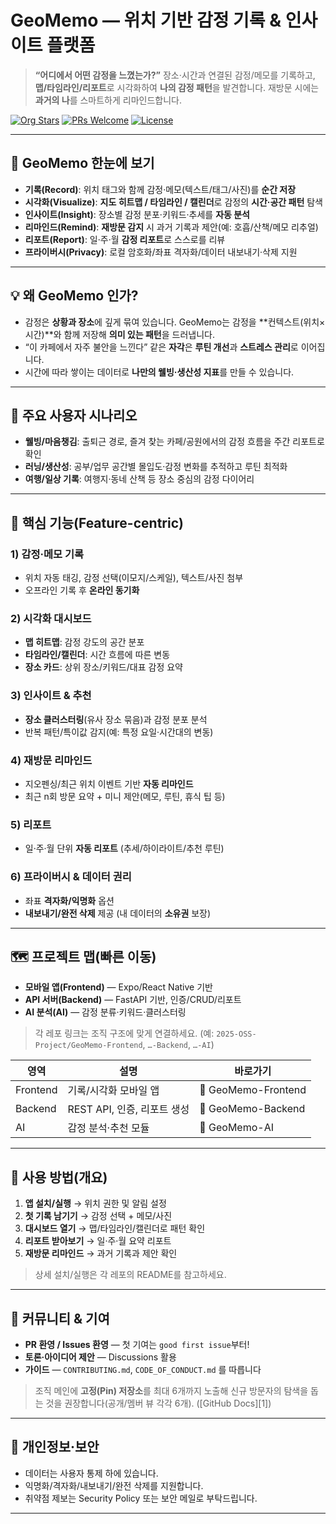 # GeoMemo — 위치 기반 감정 기록 & 인사이트 플랫폼

> **“어디에서 어떤 감정을 느꼈는가?”**
> 장소·시간과 연결된 감정/메모를 기록하고, **맵/타임라인/리포트**로 시각화하여 **나의 감정 패턴**을 발견합니다. 재방문 시에는 **과거의 나**를 스마트하게 리마인드합니다.


<p>
  <a href="https://github.com/2025-OSS-Project"><img alt="Org Stars" src="https://img.shields.io/badge/Stars-⭐️%20Give%20us%20a%20star!-brightgreen"></a>
  <a href="https://github.com/2025-OSS-Project"><img alt="PRs Welcome" src="https://img.shields.io/badge/PRs-welcome-blue"></a>
  <a href="https://github.com/2025-OSS-Project"><img alt="License" src="https://img.shields.io/badge/License-Apache--2.0-informational"></a>
</p>


---

## 👀 GeoMemo 한눈에 보기

* **기록(Record)**: 위치 태그와 함께 감정·메모(텍스트/태그/사진)를 **순간 저장**
* **시각화(Visualize)**: **지도 히트맵 / 타임라인 / 캘린더**로 감정의 **시간·공간 패턴** 탐색
* **인사이트(Insight)**: 장소별 감정 분포·키워드·추세를 **자동 분석**
* **리마인드(Remind)**: **재방문 감지** 시 과거 기록과 제안(예: 호흡/산책/메모 리추얼)
* **리포트(Report)**: 일·주·월 **감정 리포트**로 스스로를 리뷰
* **프라이버시(Privacy)**: 로컬 암호화/좌표 격자화/데이터 내보내기·삭제 지원

---

## 💡 왜 GeoMemo 인가?

* 감정은 **상황과 장소**에 깊게 묶여 있습니다. GeoMemo는 감정을 \*\*컨텍스트(위치×시간)\*\*와 함께 저장해 **의미 있는 패턴**을 드러냅니다.
* “이 카페에서 자주 불안을 느낀다” 같은 **자각**은 **루틴 개선**과 **스트레스 관리**로 이어집니다.
* 시간에 따라 쌓이는 데이터로 **나만의 웰빙·생산성 지표**를 만들 수 있습니다.

---

## 🎯 주요 사용자 시나리오

* **웰빙/마음챙김**: 출퇴근 경로, 즐겨 찾는 카페/공원에서의 감정 흐름을 주간 리포트로 확인
* **러닝/생산성**: 공부/업무 공간별 몰입도·감정 변화를 추적하고 루틴 최적화
* **여행/일상 기록**: 여행지·동네 산책 등 장소 중심의 감정 다이어리

---

## 🔎 핵심 기능(Feature-centric)

### 1) 감정·메모 기록

* 위치 자동 태깅, 감정 선택(이모지/스케일), 텍스트/사진 첨부
* 오프라인 기록 후 **온라인 동기화**

### 2) 시각화 대시보드

* **맵 히트맵**: 감정 강도의 공간 분포
* **타임라인/캘린더**: 시간 흐름에 따른 변동
* **장소 카드**: 상위 장소/키워드/대표 감정 요약

### 3) 인사이트 & 추천

* **장소 클러스터링**(유사 장소 묶음)과 감정 분포 분석
* 반복 패턴/특이값 감지(예: 특정 요일·시간대의 변동)

### 4) 재방문 리마인드

* 지오펜싱/최근 위치 이벤트 기반 **자동 리마인드**
* 최근 n회 방문 요약 + 미니 제안(메모, 루틴, 휴식 팁 등)

### 5) 리포트

* 일·주·월 단위 **자동 리포트** (추세/하이라이트/추천 루틴)

### 6) 프라이버시 & 데이터 권리

* 좌표 **격자화/익명화** 옵션
* **내보내기/완전 삭제** 제공 (내 데이터의 **소유권** 보장)

---

## 🗺️ 프로젝트 맵(빠른 이동)

* **모바일 앱(Frontend)** — Expo/React Native 기반
* **API 서버(Backend)** — FastAPI 기반, 인증/CRUD/리포트
* **AI 분석(AI)** — 감정 분류·키워드·클러스터링

> 각 레포 링크는 조직 구조에 맞게 연결하세요. (예: `2025-OSS-Project/GeoMemo-Frontend`, `…-Backend`, `…-AI`)

| 영역       | 설명                   | 바로가기                |
| -------- | -------------------- | ------------------- |
| Frontend | 기록/시각화 모바일 앱         | 🔗 GeoMemo-Frontend |
| Backend  | REST API, 인증, 리포트 생성 | 🔗 GeoMemo-Backend  |
| AI       | 감정 분석·추천 모듈          | 🔗 GeoMemo-AI       |

---

## 🧭 사용 방법(개요)

1. **앱 설치/실행** → 위치 권한 및 알림 설정
2. **첫 기록 남기기** → 감정 선택 + 메모/사진
3. **대시보드 열기** → 맵/타임라인/캘린더로 패턴 확인
4. **리포트 받아보기** → 일·주·월 요약 리포트
5. **재방문 리마인드** → 과거 기록과 제안 확인

> 상세 설치/실행은 각 레포의 README를 참고하세요.
---

## 🤝 커뮤니티 & 기여

* **PR 환영 / Issues 환영** — 첫 기여는 `good first issue`부터!
* **토론·아이디어 제안** — Discussions 활용
* **가이드** — `CONTRIBUTING.md`, `CODE_OF_CONDUCT.md` 를 따릅니다

> 조직 메인에 **고정(Pin) 저장소**를 최대 6개까지 노출해 신규 방문자의 탐색을 돕는 것을 권장합니다(공개/멤버 뷰 각각 6개). ([GitHub Docs][1])

---

## 🔐 개인정보·보안

* 데이터는 사용자 통제 하에 있습니다.
* 익명화/격자화/내보내기/완전 삭제를 지원합니다.
* 취약점 제보는 Security Policy 또는 보안 메일로 부탁드립니다.

---
